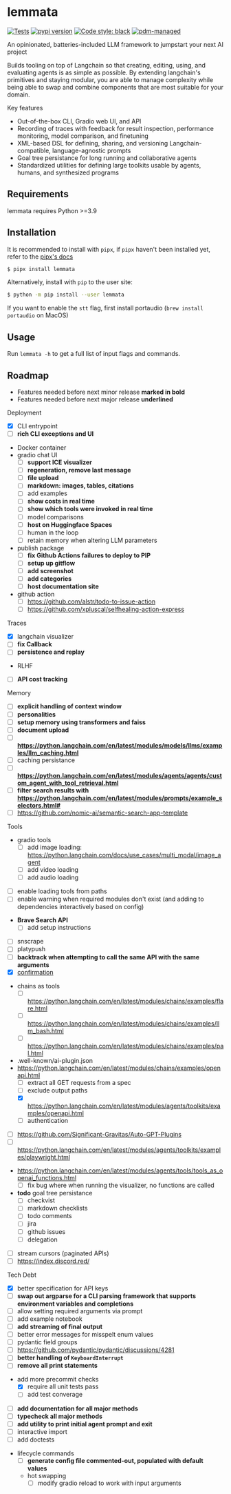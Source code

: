 # lemmata

[![Tests](https://github.com/abondrn/lemmata/workflows/Tests/badge.svg)](https://github.com/abondrn/lemmata/actions?query=workflow%3Aci)
[![pypi version](https://img.shields.io/pypi/v/lemmata.svg)](https://pypi.org/project/lemmata/)
[![Code style: black](https://img.shields.io/badge/code%20style-black-000000.svg)](https://github.com/psf/black)
[![pdm-managed](https://img.shields.io/badge/pdm-managed-blueviolet)](https://pdm.fming.dev)

An opinionated, batteries-included LLM framework to jumpstart your next AI project

Builds tooling on top of Langchain so that creating, editing, using, and evaluating agents is as simple as possible. By extending langchain's primitives and staying modular, you are able to manage complexity while being able to swap and combine components that are most suitable for your domain.

Key features
 - Out-of-the-box CLI, Gradio web UI, and API
 - Recording of traces with feedback for result inspection, performance monitoring, model comparison, and finetuning
 - XML-based DSL for defining, sharing, and versioning Langchain-compatible, language-agnostic prompts
 - Goal tree persistance for long running and collaborative agents
 - Standardized utilities for defining large toolkits usable by agents, humans, and synthesized programs

## Requirements

lemmata requires Python >=3.9

## Installation

It is recommended to install with `pipx`, if `pipx` haven't been installed yet, refer to the [pipx's docs](https://github.com/pipxproject/pipx)

```bash
$ pipx install lemmata
```

Alternatively, install with `pip` to the user site:

```bash
$ python -m pip install --user lemmata
```

If you want to enable the `stt` flag, first install portaudio (`brew install portaudio` on MacOS)

## Usage

Run `lemmata -h` to get a full list of input flags and commands.

## Roadmap

 - Features needed before next minor release **marked in bold**
 - Features needed before next major release __underlined__

Deployment
   - [x] CLI entrypoint
   - [ ] **rich CLI exceptions and UI**
   - Docker container
   - gradio chat UI
     - [ ] **support ICE visualizer**
     - [ ] **regeneration, remove last message**
     - [ ] **file upload**
     - [ ] **markdown: images, tables, citations**
     - [ ] add examples
     - [ ] **show costs in real time**
     - [ ] __show which tools were invoked in real time__
     - [ ] model comparisons
     - [ ] __host on Huggingface Spaces__
     - [ ] human in the loop
     - [ ] retain memory when altering LLM parameters
   - publish package
     - [ ] **fix Github Actions failures to deploy to PIP**
     - [ ] **setup up gitflow**
     - [ ] __add screenshot__
     - [ ] __add categories__
     - [ ] __host documentation site__
   - github action
     - [ ] https://github.com/alstr/todo-to-issue-action
     - [ ] https://github.com/xpluscal/selfhealing-action-express

Traces
   - [x] langchain visualizer
   - [ ] **fix Callback**
   - [ ] __persistence and replay__
   - RLHF
   - [ ] __API cost tracking__

Memory
   - [ ] **explicit handling of context window**
   - [ ] __personalities__
   - [ ] **setup memory using transformers and faiss**
   - [ ] __document upload__
   - [ ] __https://python.langchain.com/en/latest/modules/models/llms/examples/llm_caching.html__
   - [ ] caching persistance
   - [ ] **https://python.langchain.com/en/latest/modules/agents/agents/custom_agent_with_tool_retrieval.html**
   - [ ] __filter search results with https://python.langchain.com/en/latest/modules/prompts/example_selectors.html#__
   - [ ] https://github.com/nomic-ai/semantic-search-app-template

Tools
   - gradio tools
     - [ ] add image loading: https://python.langchain.com/docs/use_cases/multi_modal/image_agent
     - [ ] add video loading
     - [ ] add audio loading
   - [ ] enable loading tools from paths
   - [ ] enable warning when required modules don't exist (and adding to dependencies interactively based on config)
   - **Brave Search API**
     - [ ] add setup instructions
   - [ ] snscrape
   - [ ] platypush
   - [ ] __backtrack when attempting to call the same API with the same arguments__
   - [X] [confirmation](https://python.langchain.com/en/latest/modules/agents/tools/human_approval.html)
   - chains as tools
     - [ ] https://python.langchain.com/en/latest/modules/chains/examples/flare.html
     - [ ] https://python.langchain.com/en/latest/modules/chains/examples/llm_bash.html
     - [ ] https://python.langchain.com/en/latest/modules/chains/examples/pal.html
   - .well-known/ai-plugin.json
  - https://python.langchain.com/en/latest/modules/chains/examples/openapi.html
    - [ ] extract all GET requests from a spec
    - [ ] exclude output paths
    - [X] https://python.langchain.com/en/latest/modules/agents/toolkits/examples/openapi.html
    - [ ] authentication
   - [ ] https://github.com/Significant-Gravitas/Auto-GPT-Plugins
   - [ ] https://python.langchain.com/en/latest/modules/agents/toolkits/examples/playwright.html
   - https://python.langchain.com/en/latest/modules/agents/tools/tools_as_openai_functions.html
     - [ ] fix bug where when running the visualizer, no functions are called
   - __todo__ goal tree persistance
     - [ ] checkvist
     - [ ] markdown checklists
     - [ ] todo comments
     - [ ] jira
     - [ ] github issues
     - [ ] delegation
   - [ ] stream cursors (paginated APIs)
   - [ ] https://index.discord.red/

Tech Debt
   - [X] better specification for API keys
   - [ ] **swap out argparse for a CLI parsing framework that supports environment variables and completions**
   - [ ] allow setting required arguments via prompt
   - [ ] add example notebook
   - [ ] __add streaming of final output__
   - [ ] better error messages for misspelt enum values
   - [ ] pydantic field groups
   - [ ] https://github.com/pydantic/pydantic/discussions/4281
   - [ ] **better handling of `KeyboardInterrupt`**
   - [ ] **remove all print statements**
   - add more precommit checks
     - [X] require all unit tests pass
     - [ ] add test converage
   - [ ] __add documentation for all major methods__
   - [ ] __typecheck all major methods__
   - [ ] **add utility to print initial agent prompt and exit**
   - [ ] interactive import
   - [ ] add doctests
   - lifecycle commands
     - [ ] **generate config file commented-out, populated with default values**
     - hot swapping
       - [ ] modify gradio reload to work with input arguments

